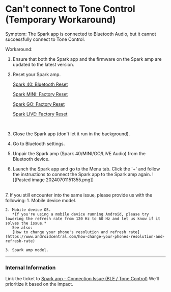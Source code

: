 # Can't connect to Tone Control (Temporary Workaround)

Symptom: The Spark app is connected to Bluetooth Audio, but it cannot successfully connect to Tone Control.

Workaround:

1. Ensure that both the Spark app and the firmware on the Spark amp are updated to the latest version. 
   <br>
2. Reset your Spark amp. 
   
   [Spark 40: Bluetooth Reset](https://help.positivegrid.com/hc/en-us/articles/8283231788685-Reset-Bluetooth-on-Spark-amp)
   
   [Spark MINI: Factory Reset](https://help.positivegrid.com/hc/en-us/articles/5987144973453-Factory-Reset-for-Spark-MINI)
   
   [Spark GO: Factory Reset](https://help.positivegrid.com/hc/en-us/articles/13745048863757-Factory-Reset-for-Spark-GO)
   
   [Spark LIVE: Factory Reset](https://help.positivegrid.com/hc/en-us/articles/23210125423501-Factory-Reset-for-Spark-LIVE)
   
   <br>
3. Close the Spark app (don't let it run in the background).
   <br>
4. Go to Bluetooth settings. 
   <br>
5. Unpair the Spark amp (Spark 40/MINI/GO/LIVE Audio) from the Bluetooth device.
	<br>
6. Launch the Spark app and go to the Menu tab. Click the '+' and follow the instructions to connect the Spark app to the Spark amp again. 
   ![[Pasted image 20240701151355.png]]
<br>
7. If you still encounter into the same issue, please provide us with the following:
	1. Mobile device model.
	   
	2. Mobile device OS.
	   *If you're using a mobile device running Android, please try lowering the refresh rate from 120 Hz to 60 Hz and let us know if it solves the issue.*
	   See also:
	   [How to change your phone's resolution and refresh rate](https://www.androidcentral.com/how-change-your-phones-resolution-and-refresh-rate)   
	   
	3. Spark amp model.


---
### Internal Information
Link the ticket to [Spark app - Connection Issue (BLE / Tone Control)](https://positivegrid.zendesk.com/agent/tickets/480424) We’ll prioritize it based on the impact.